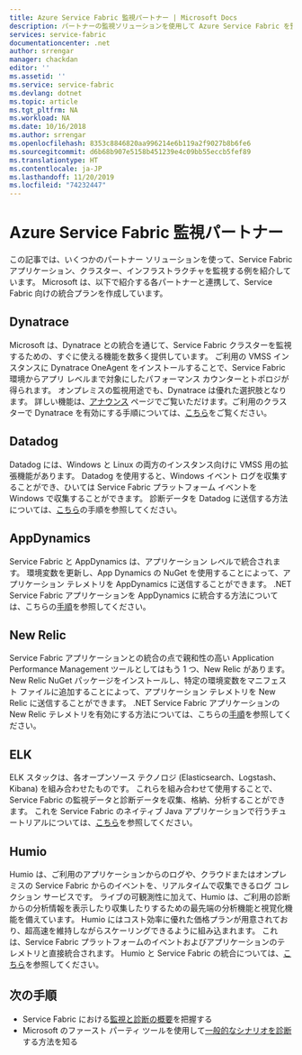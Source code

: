 ```yaml
---
title: Azure Service Fabric 監視パートナー | Microsoft Docs
description: パートナーの監視ソリューションを使用して Azure Service Fabric を監視する方法について説明します
services: service-fabric
documentationcenter: .net
author: srrengar
manager: chackdan
editor: ''
ms.assetid: ''
ms.service: service-fabric
ms.devlang: dotnet
ms.topic: article
ms.tgt_pltfrm: NA
ms.workload: NA
ms.date: 10/16/2018
ms.author: srrengar
ms.openlocfilehash: 8353c8846820aa996214e6b119a2f9027b8b6fe6
ms.sourcegitcommit: d6b68b907e5158b451239e4c09bb55eccb5fef89
ms.translationtype: HT
ms.contentlocale: ja-JP
ms.lasthandoff: 11/20/2019
ms.locfileid: "74232447"
---
```

# <a name="azure-service-fabric-monitoring-partners"></a>Azure Service Fabric 監視パートナー

この記事では、いくつかのパートナー ソリューションを使って、Service Fabric アプリケーション、クラスター、インフラストラクチャを監視する例を紹介しています。 Microsoft は、以下で紹介する各パートナーと連携して、Service Fabric 向けの統合プランを作成しています。

## <a name="dynatrace"></a>Dynatrace

Microsoft は、Dynatrace との統合を通じて、Service Fabric クラスターを監視するための、すぐに使える機能を数多く提供しています。 ご利用の VMSS インスタンスに Dynatrace OneAgent をインストールすることで、Service Fabric 環境からアプリ レベルまで対象にしたパフォーマンス カウンターとトポロジが得られます。 オンプレミスの監視用途でも、Dynatrace は優れた選択肢となります。 詳しい機能は、[アナウンス](https://www.dynatrace.com/news/blog/automatic-end-to-end-service-fabric-monitoring-with-dynatrace/) ページでご覧いただけます。ご利用のクラスターで Dynatrace を有効にする手順については、[こちら](https://www.dynatrace.com/news/blog/automatic-end-to-end-service-fabric-monitoring-with-dynatrace/)をご覧ください。 

## <a name="datadog"></a>Datadog

Datadog には、Windows と Linux の両方のインスタンス向けに VMSS 用の拡張機能があります。 Datadog を使用すると、Windows イベント ログを収集することができ、ひいては Service Fabric プラットフォーム イベントを Windows で収集することができます。 診断データを Datadog に送信する方法については、[こちら](https://www.datadoghq.com/blog/azure-monitoring-enhancements/#integrate-with-azure-service-fabric)の手順を参照してください。

## <a name="appdynamics"></a>AppDynamics

Service Fabric と AppDynamics は、アプリケーション レベルで統合されます。 環境変数を更新し、App Dynamics の NuGet を使用することによって、アプリケーション テレメトリを AppDynamics に送信することができます。 .NET Service Fabric アプリケーションを AppDynamics に統合する方法については、こちらの[手順](https://docs.appdynamics.com/display/AZURE/Install+AppDynamics+for+Azure+Service+Fabric)を参照してください。

## <a name="new-relic"></a>New Relic

Service Fabric アプリケーションとの統合の点で親和性の高い Application Performance Management ツールとしてはもう 1 つ、New Relic があります。 New Relic NuGet パッケージをインストールし、特定の環境変数をマニフェスト ファイルに追加することによって、アプリケーション テレメトリを New Relic に送信することができます。 .NET Service Fabric アプリケーションの New Relic テレメトリを有効にする方法については、こちらの[手順](https://docs.newrelic.com/docs/agents/net-agent/azure-installation/install-net-agent-azure-service-fabric)を参照してください。

## <a name="elk"></a>ELK 

ELK スタックは、各オープンソース テクノロジ (Elasticsearch、Logstash、Kibana) を組み合わせたものです。 これらを組み合わせて使用することで、Service Fabric の監視データと診断データを収集、格納、分析することができます。 これを Service Fabric のネイティブ Java アプリケーションで行うチュートリアルについては、[こちら](service-fabric-tutorial-java-elk.md)を参照してください。 

## <a name="humio"></a>Humio

Humio は、ご利用のアプリケーションからのログや、クラウドまたはオンプレミスの Service Fabric からのイベントを、リアルタイムで収集できるログ コレクション サービスです。 ライブの可観測性に加えて、Humio は、ご利用の診断からの分析情報を表示したり収集したりするための最先端の分析機能と視覚化機能を備えています。 Humio にはコスト効率に優れた価格プランが用意されており、超高速を維持しながらスケーリングできるように組み込まれます。 これは、Service Fabric プラットフォームのイベントおよびアプリケーションのテレメトリと直接統合されます。 Humio と Service Fabric の統合については、[こちら](https://github.com/humio/service-fabric-humio)を参照してください。

## <a name="next-steps"></a>次の手順

* Service Fabric における[監視と診断の概要](service-fabric-diagnostics-overview.md)を把握する
* Microsoft のファースト パーティ ツールを使用して[一般的なシナリオを診断](service-fabric-diagnostics-common-scenarios.md)する方法を知る

